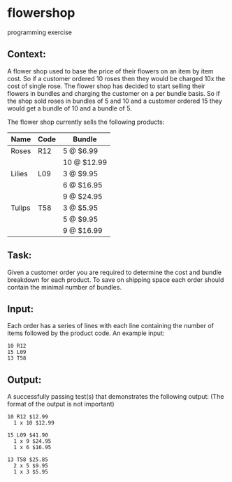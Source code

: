 # flowershop
programming exercise

## Context:
A flower shop used to base the price of their flowers on an item by item cost.
So if a customer ordered 10 roses then they would be charged 10x the cost of
single rose. The flower shop has decided to start selling their flowers in
bundles and charging the customer on a per bundle basis. So if the shop sold
roses in bundles of 5 and 10 and a customer ordered 15 they would get a bundle
of 10 and a bundle of 5.

The flower shop currently sells the following products:

Name | Code | Bundle
-----|------|-------
Roses | R12 | 5 @ $6.99
      |     | 10 @ $12.99
Lilies | L09 | 3 @ $9.95
      |      |6 @ $16.95
      |      | 9 @ $24.95
Tulips | T58 | 3 @ $5.95
      |       | 5 @ $9.95
      |       | 9 @ $16.99

## Task:
Given a customer order you are required to determine the cost and bundle
breakdown for each product. To save on shipping space each order should contain
the minimal number of bundles.

## Input:
Each order has a series of lines with each line containing the number of items
followed by the product code. An example input:
```
10 R12
15 L09
13 T58
```

## Output:
A successfully passing test(s) that demonstrates the following output:
(The format of the output is not important)
```
10 R12 $12.99
  1 x 10 $12.99

15 L09 $41.90
  1 x 9 $24.95
  1 x 6 $16.95

13 T58 $25.85
  2 x 5 $9.95
  1 x 3 $5.95
```